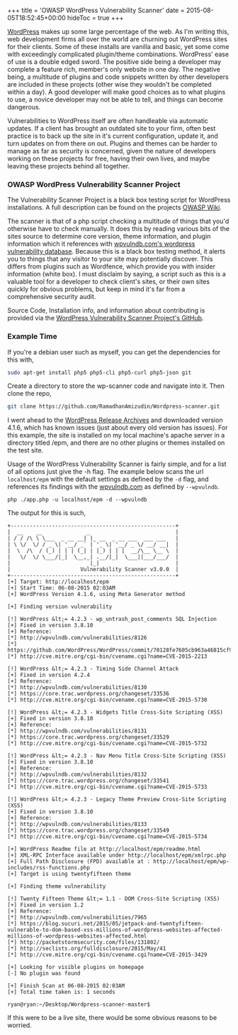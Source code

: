 +++
title = 'OWASP WordPress Vulnerability Scanner'
date = 2015-08-05T18:52:45+00:00
hideToc = true
+++

[WordPress](https://wordpress.org) makes up some large percentage of the web. As I'm writing this, web development firms all over the world are churning out WordPress sites for their clients. Some of these installs are vanilla and basic, yet some come with exceedingly complicated plugin/theme combinations. WordPress' ease of use is a double edged sword. The positive side being a developer may complete a feature rich, member's only website in one day. The negative being, a multitude of plugins and code snippets written by other developers are included in these projects (other wise they wouldn't be completed within a day). A good developer will make good choices as to what plugins to use, a novice developer may not be able to tell, and things can become dangerous.

Vulnerabilities to WordPress itself are often handleable via automatic updates. If a client has brought an outdated site to your firm, often best practice is to back up the site in it's current configuration, update it, and turn updates on from there on out. Plugins and themes can be harder to manage as far as security is concerned, given the nature of developers working on these projects for free, having their own lives, and maybe leaving these projects behind all together.

### OWASP WordPress Vulnerability Scanner Project

The Vulnerability Scanner Project is a black box testing script for WordPress installations. A full description can be found on the projects [OWASP Wiki](https://www.owasp.org/index.php/OWASP_Wordpress_Vulnerability_Scanner_Project).

The scanner is that of a php script checking a multitude of things that you'd otherwise have to check manually. It does this by reading various bits of the sites source to determine core version, theme information, and plugin information which it references with [wpvulndb.com's wordpress vulnerability database](https://wpvulndb.com/). Because this is a black box testing method, it alerts you to things that any visitor to your site may potentially discover. This differs from plugins such as Wordfence, which provide you with insider information (white box). I must disclaim by saying, a script such as this is a valuable tool for a developer to check client's sites, or their own sites quickly for obvious problems, but keep in mind it's far from a comprehensive security audit.

Source Code, Installation info, and information about contributing is provided via the [WordPress Vulnerability Scanner Project's GitHub](https://github.com/RamadhanAmizudin/Wordpress-scanner).

### Example Time

If you're a debian user such as myself, you can get the dependencies for this with,

```bash
sudo apt-get install php5 php5-cli php5-curl php5-json git
```

Create a directory to store the wp-scanner code and navigate into it. Then clone the repo,

```bash
git clone https://github.com/RamadhanAmizudin/Wordpress-scanner.git
```

I went ahead to the [WordPress Release Archives](https://wordpress.org/download/release-archive/) and downloaded version 4.1.6, which has known issues (just about every old version has issues). For this example, the site is installed on my local machine's apache server in a directory titled /epm, and there are no other plugins or themes installed on the test site.

Usage of the WordPress Vulnerability Scanner is fairly simple, and for a list of all options just give the -h flag. The example below scans the url `localhost/epm` with the default settings as defined by the `-d` flag, and references its findings with the [wpvulndb.com](https://wpvulndb.com) as defined by `--wpvulndb`.

`php ./app.php -u localhost/epm -d --wpvulndb`

The output for this is such,

```shell
+----------------------------------------------------+
|  __    __              _                           |
| / / /\ \ \___  _ __ __| |_ __  _ __ ___  ___ ___   |
| \ \/  \/ / _ \| '__/ _` | '_ \| '__/ _ \/ __/ __|  |
|  \  /\  / (_) | | | (_| | |_) | | |  __/\__ \__ \  |
|   \/  \/ \___/|_|  \__,_| .__/|_|  \___||___/___/  |
|                         |_|                        |
|                      Vulnerability Scanner v3.0.0  |
+----------------------------------------------------+
[+] Target: http://localhost/epm
[+] Start Time: 06-08-2015 02:03AM
[+] WordPress Version 4.1.6, using Meta Generator method

[+] Finding version vulnerability

[!] WordPress &lt;= 4.2.3 - wp_untrash_post_comments SQL Injection
[+] Fixed in version 3.8.10
[+] Reference:
[*]	http://wpvulndb.com/vulnerabilities/8126
[*]	https://github.com/WordPress/WordPress/commit/70128fe7605cb963a46815cf91b0a5934f70eff5
[*]	http://cve.mitre.org/cgi-bin/cvename.cgi?name=CVE-2015-2213

[!] WordPress &lt;= 4.2.3 - Timing Side Channel Attack
[+] Fixed in version 4.2.4
[+] Reference:
[*]	http://wpvulndb.com/vulnerabilities/8130
[*]	https://core.trac.wordpress.org/changeset/33536
[*]	http://cve.mitre.org/cgi-bin/cvename.cgi?name=CVE-2015-5730

[!] WordPress &lt;= 4.2.3 - Widgets Title Cross-Site Scripting (XSS)
[+] Fixed in version 3.8.10
[+] Reference:
[*]	http://wpvulndb.com/vulnerabilities/8131
[*]	https://core.trac.wordpress.org/changeset/33529
[*]	http://cve.mitre.org/cgi-bin/cvename.cgi?name=CVE-2015-5732

[!] WordPress &lt;= 4.2.3 - Nav Menu Title Cross-Site Scripting (XSS)
[+] Fixed in version 3.8.10
[+] Reference:
[*]	http://wpvulndb.com/vulnerabilities/8132
[*]	https://core.trac.wordpress.org/changeset/33541
[*]	http://cve.mitre.org/cgi-bin/cvename.cgi?name=CVE-2015-5733

[!] WordPress &lt;= 4.2.3 - Legacy Theme Preview Cross-Site Scripting (XSS)
[+] Fixed in version 3.8.10
[+] Reference:
[*]	http://wpvulndb.com/vulnerabilities/8133
[*]	https://core.trac.wordpress.org/changeset/33549
[*]	http://cve.mitre.org/cgi-bin/cvename.cgi?name=CVE-2015-5734

[+] WordPress Readme file at http://localhost/epm/readme.html
[+] XML-RPC Interface available under http://localhost/epm/xmlrpc.php
[+] Full Path Disclosure (FPD) available at : http://localhost/epm/wp-includes/rss-functions.php
[+] Target is using twentyfifteen theme

[+] Finding theme vulnerability

[!] Twenty Fifteen Theme &lt;= 1.1 - DOM Cross-Site Scripting (XSS)
[+] Fixed in version 1.2
[+] Reference:
[*]	http://wpvulndb.com/vulnerabilities/7965
[*]	https://blog.sucuri.net/2015/05/jetpack-and-twentyfifteen-vulnerable-to-dom-based-xss-millions-of-wordpress-websites-affected-millions-of-wordpress-websites-affected.html
[*]	http://packetstormsecurity.com/files/131802/
[*]	http://seclists.org/fulldisclosure/2015/May/41
[*]	http://cve.mitre.org/cgi-bin/cvename.cgi?name=CVE-2015-3429

[+] Looking for visible plugins on homepage
[-] No plugin was found

[+] Finish Scan at 06-08-2015 02:03AM
[+] Total time taken is: 1 seconds

ryan@ryan:~/Desktop/Wordpress-scanner-master$
```

If this were to be a live site, there would be some obvious reasons to be worried.
